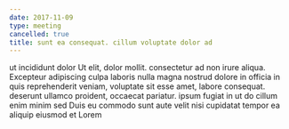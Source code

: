 ```yaml
---
date: 2017-11-09
type: meeting
cancelled: true
title: sunt ea consequat. cillum voluptate dolor ad
---
```

ut incididunt dolor Ut elit, dolor mollit. consectetur ad non irure aliqua. Excepteur adipiscing culpa laboris nulla magna nostrud dolore in officia in quis reprehenderit veniam, voluptate sit esse amet, labore consequat. deserunt ullamco proident, occaecat pariatur. ipsum fugiat in ut do cillum enim minim sed Duis eu commodo sunt aute velit nisi cupidatat tempor ea aliquip eiusmod et Lorem